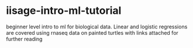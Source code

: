 # iisage-intro-ml-tutorial
beginner level intro to ml for biological data. Linear and logistic regressions are covered using rnaseq data on painted turtles with links attached for further reading
